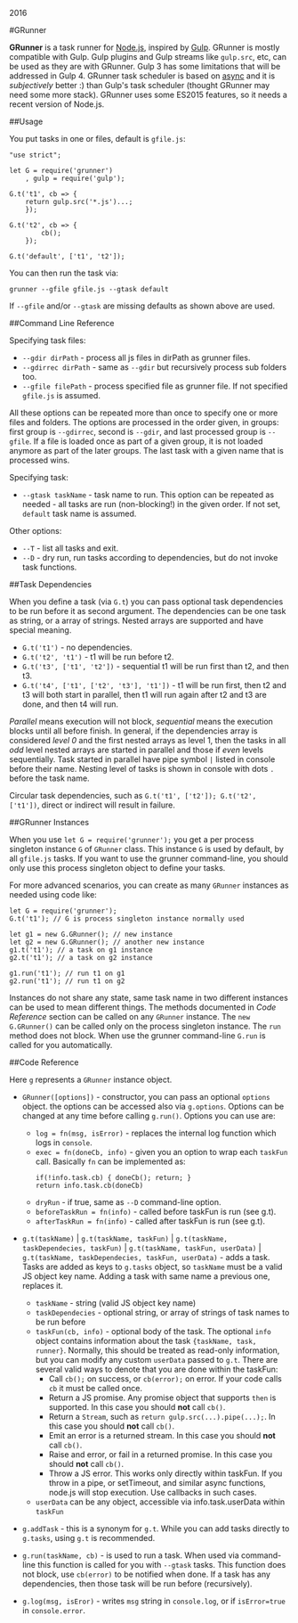 2016

#GRunner

<!--- tags: javascript nodejs -->

**GRunner** is a task runner for [Node.js](https://nodejs.org/), inspired by [Gulp](http://gulpjs.com/). GRunner is mostly compatible with Gulp. Gulp plugins and Gulp streams like `gulp.src`, etc, can be used as they are with GRunner. Gulp 3 has some limitations that will be addressed in Gulp 4. GRunner task scheduler is based on [async](https://github.com/caolan/async) and it is *subjectively* better :) than Gulp's task scheduler (thought GRunner may need some more stack). GRunner uses some ES2015 features, so it needs a recent version of Node.js.

##Usage

You put tasks in one or files, default is `gfile.js`:

```
"use strict";

let G = require('grunner')
    , gulp = require('gulp');

G.t('t1', cb => {
    return gulp.src('*.js')...;
    });

G.t('t2', cb => {
        cb();
    });

G.t('default', ['t1', 't2']);
```

You can then run the task via:

```
grunner --gfile gfile.js --gtask default
```

If `--gfile` and/or `--gtask` are missing defaults as shown above are used.

##Command Line Reference

Specifying task files:

* `--gdir dirPath` - process all js files in dirPath as grunner files. 
* `--gdirrec dirPath` - same as `--gdir` but recursively process sub folders too.
* `--gfile filePath` - process specified file as grunner file. If not specified `gfile.js` is assumed.

All these options can be repeated more than once to specify one or more files and folders. The options are processed in the order given, in groups: first group is `--gdirrec`, second is `--gdir`, and last processed group is `--gfile`. If a file is loaded once as part of a given group, it is not loaded anymore as part of the later groups. The last task with a given name that is processed wins.

Specifying task:

* `--gtask taskName` - task name to run. This option can be repeated as needed - all tasks are run (non-blocking!) in the given order. If not set, `default` task name is assumed.

Other options:

* `--T` - list all tasks and exit.
* `--D` - dry run, run tasks according to dependencies, but do not invoke task functions.

##Task Dependencies

When you define a task (via `G.t`) you can pass optional task dependencies to be run before it as second argument. The dependencies can be one task as string, or a array of strings. Nested arrays are supported and have special meaning.

* `G.t('t1')` - no dependencies.
* `G.t('t2', 't1')` - t1 will be run before t2.
* `G.t('t3', ['t1', 't2'])` - sequential t1 will be run first than t2, and then t3.
* `G.t('t4', ['t1', ['t2', 't3'], 't1'])` - t1 will be run first, then t2 and t3 will both start in parallel, then t1 will run again after t2 and t3 are done, and then t4 will run.

*Parallel* means execution will not block, *sequential* means the execution blocks until all before finish. In general, if the dependencies array is considered *level 0* and the first nested arrays as level 1, then the tasks in all *odd* level nested arrays are started in parallel and those if *even* levels sequentially. Task started in parallel have pipe symbol `|` listed in console before their name. Nesting level of tasks is shown in console with dots `.` before the task name.

Circular task dependencies, such as `G.t('t1', ['t2']); G.t('t2', ['t1'])`, direct or indirect will result in failure.

##GRunner Instances

When you use `let G = require('grunner');` you get a per process singleton instance `G` of `GRunner` class. This instance `G` is used by default, by all `gfile.js` tasks. If you want to use the grunner command-line, you should only use this process singleton object to define your tasks. 

For more advanced scenarios, you can create as many `GRunner` instances as needed using code like:

```
let G = require('grunner');
G.t('t1'); // G is process singleton instance normally used

let g1 = new G.GRunner(); // new instance
let g2 = new G.GRunner(); // another new instance
g1.t('t1'); // a task on g1 instance
g2.t('t1'); // a task on g2 instance

g1.run('t1'); // run t1 on g1
g2.run('t1'); // run t1 on g2
```

Instances do not share any state, same task name in two different instances can be used to mean different things. The methods documented in *Code Reference* section can be called on any `GRunner` instance. The `new G.GRunner()` can be called only on the process singleton instance. The `run` method does not block. When use the grunner command-line `G.run` is called for you automatically.

##Code Reference

Here `g` represents a `GRunner` instance object.

* `GRunner([options])` - constructor, you can pass an optional `options` object. the options can be accessed also via `g.options`. Options can be changed at any time before calling `g.run()`. Options you can use are:
    * `log = fn(msg, isError)` - replaces the internal log function which logs in `console`.
    * `exec = fn(doneCb, info)` - given you an option to wrap each `taskFun` call. Basically `fn` can be implemented as:
        ``` 
        if(!info.task.cb) { doneCb(); return; }
        return info.task.cb(doneCb)
        ```
    * `dryRun` - if true, same as `--D` command-line option.
    * `beforeTaskRun = fn(info)` - called before taskFun is run (see g.t).
    * `afterTaskRun = fn(info)` - called after taskFun is run (see g.t).

* `g.t(taskName)` | `g.t(taskName, taskFun)` | `g.t(taskName, taskDependecies, taskFun)` |  `g.t(taskName, taskFun, userData)` | `g.t(taskName, taskDependecies, taskFun, userData)` - adds a task. Tasks are added as keys to `g.tasks` object, so `taskName` must be a valid JS object key name. Adding a task with same name a previous one, replaces it.
    * `taskName` - string (valid JS object key name)
    * `taskDependecies` - optional string, or array of strings of task names to be run before
    * `taskFun(cb, info)` - optional body of the task. The optional `info` object contains information about the task `{taskName, task, runner}`. Normally, this should be treated as read-only information, but you can modify any custom `userData` passed to `g.t`. There are several valid ways to denote that you are done within the taskFun:
        * Call `cb();` on success, or `cb(error);` on error. If your code calls `cb` it must be called once.
        * Return a JS promise. Any promise object that supports `then` is supported. In this case you should **not** call `cb()`.
        * Return a `Stream`, such as `return gulp.src(...).pipe(...);`. In this case you should **not** call `cb()`.
        * Emit an error is a returned stream. In this case you should **not** call `cb()`.
        * Raise and error, or fail in a returned promise. In this case you should **not** call `cb()`.
        * Throw a JS error. This works only directly within taskFun. If you throw in a pipe, or setTimeout, and similar async functions, node.js will stop execution. Use callbacks in such cases.
    * `userData` can be any object, accessible via info.task.userData within `taskFun`

* `g.addTask` - this is a synonym for `g.t`. While you can add tasks directly to `g.tasks`, using `g.t` is recommended.

* `g.run(taskName, cb)` - is used to run a task. When used via command-line this function is called for you with `--gtask` tasks. This function does not block, use `cb(error)` to be notified when done. If a task has any dependencies, then those task will be run before (recursively).

* `g.log(msg, isEror)` - writes `msg` string in `console.log`, or if `isError=true` in `console.error`.